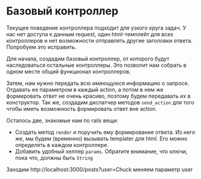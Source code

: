 # Базовый контроллер

Текущее поведение контроллера подходит для узкого круга задач. У нас нет доступа к данным request, один html-темплейт для всех контроллеров и нет возможности отправлять другие заголовки ответа. Попробуем это исправить. 

Для начала, создадим базовый контроллер, от которого будут наследоваться остальные контроллеры. Это позволит нам собрать в одном месте общий функционал контроллеров.

Затем, нам нужно передать всю имеющуюся информацию о запросе. Отдавать ее параметром в каждый action, а потом в нем же формировать ответ не очень красиво, поэтому будем передавать их в конструктор. Так же, создадим диспатчер методов `send_action` для того чтобы иметь возможность формировать ответ вне action.

Осталось две, знакомые нам по rails вещи: 

* Создать метод `render` и поручить ему формирование ответа. Из него же, мы будем (временно) вызывать templater для html. Его можно определять в каждом контроллере.
* Добавить удобный хелпер `params`. Обратите внимание, что ключи, пока что, должны быть `String`

Заходим http://localhost:3000/posts?user=Chuck меняем параметр user